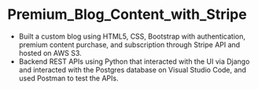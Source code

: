 # Premium_Blog_Content_with_Stripe

- Built a custom blog using HTML5, CSS, Bootstrap with authentication, premium content purchase, and subscription through Stripe API and hosted on AWS S3.
- Backend REST APIs using Python that interacted with the UI via Django and interacted with the Postgres database on Visual Studio Code, and used Postman to test the APIs.
